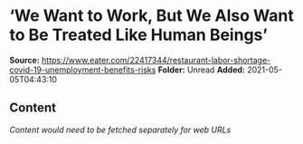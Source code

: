 # ‘We Want to Work, But We Also Want to Be Treated Like Human Beings’

**Source:** https://www.eater.com/22417344/restaurant-labor-shortage-covid-19-unemployment-benefits-risks
**Folder:** Unread
**Added:** 2021-05-05T04:43:10




## Content
*Content would need to be fetched separately for web URLs*
